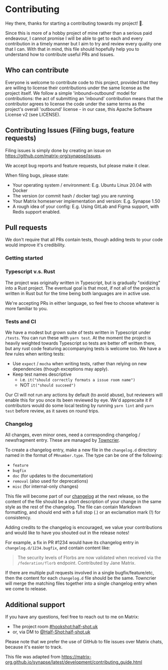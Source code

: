 # Contributing

Hey there, thanks for starting a contributing towards my project! 🎉.

Since this is more of a hobby project of mine rather than a serious paid endeavour, I cannot promise I will be able to 
get to each and every contribution in a timely manner but I aim to try and review every quality one that I can. With
that in mind, this file should hopefully help you to understand how to contribute useful PRs and Issues.

## Who can contribute

Everyone is welcome to contribute code to this project, provided that they are willing to license their contributions under the same license as the project itself.
We follow a simple 'inbound=outbound' model for contributions: the act of submitting an 'inbound' contribution means that the contributor agrees to license the code under the
same terms as the project's overall 'outbound' license - in our case, this Apache Software License v2 (see LICENSE).

## Contributing Issues (Filing bugs, feature requests)

Filing issues is simply done by creating an issue on https://github.com/matrix-org/synapse/issues.

We accept bug reports and feature requests, but please make it clear.

When filing bugs, please state:

- Your operating system / environment: E.g. Ubuntu Linux 20.04 with Docker
- The version (or commit hash / docker tag) you are running
- Your Matrix homeserver implementation and version: E.g. Synapse 1.50
- A rough idea of your config: E.g. Using GitLab and Figma support, with Redis support enabled.

## Pull requests

We don't require that all PRs contain tests, though adding tests to your code would improve it's credibility.

### Getting started

### Typescript v.s. Rust

The project was originally written in Typescript, but is gradually "oxidizing" into a Rust project. The eventual goal
is that most, if not all of the project is written in Rust but for the time being both languages are in active use.

We're accepting PRs in either language, so feel free to choose whatever is more familiar to you.

### Tests and CI

We have a modest but grown suite of tests written in Typescript under `/tests`. You can run these with
`yarn test`. At the moment the project is heavily weighted towards Typescript so tests are better off written
there, but any rust code featuring accompanying tests is welcome too. We have a few rules when writing tests:

- Use `expect` / `mocha` when writing tests, rather than relying on new dependencies (though exceptions may apply).
- Keep test names descriptive
  - i.e. `it("should correctly formats a issue room name")`
  - NOT `it("should succeed")`

Our CI will not run any actions by default (to avoid abuse), but reviewers will enable this for you once
its been reviewed by eye. We'd apprecaite it if contributors would do some local testing by running `yarn lint`
and `yarn test` before review, as it saves on round trips.

### Changelog

All changes, even minor ones, need a corresponding changelog / newsfragment
entry. These are managed by [Towncrier](https://github.com/hawkowl/towncrier).

To create a changelog entry, make a new file in the `changelog.d` directory named
in the format of `PRnumber.type`. The type can be one of the following:

* `feature`
* `bugfix`
* `doc` (for updates to the documentation)
* `removal` (also used for deprecations)
* `misc` (for internal-only changes)

This file will become part of our [changelog](
https://github.com/Half-Shot/matrix-hookshot/blob/main/CHANGELOG.md) at the next
release, so the content of the file should be a short description of your
change in the same style as the rest of the changelog. The file can contain Markdown
formatting, and should end with a full stop (.) or an exclamation mark (!) for
consistency.

Adding credits to the changelog is encouraged, we value your
contributions and would like to have you shouted out in the release notes!

For example, a fix in PR #1234 would have its changelog entry in
`changelog.d/1234.bugfix`, and contain content like:

> The security levels of Florbs are now validated when received
> via the `/federation/florb` endpoint. Contributed by Jane Matrix.

If there are multiple pull requests involved in a single bugfix/feature/etc,
then the content for each `changelog.d` file should be the same. Towncrier will
merge the matching files together into a single changelog entry when we come to
release.


## Additional support

If you have any questions, feel free to reach out to me on Matrix:
 - The project room [#hookshot:half-shot.uk](https://matrix.to/#/#hookshot:half-shot.uk)
 - or, via DM to [@Half-Shot:half-shot.uk](https://matrix.to/#/@Half-Shot:half-shot.uk)

Please note that we prefer the use of GitHub to file issues over Matrix chats, because it's easier
to track.

This file was adapted from https://matrix-org.github.io/synapse/latest/development/contributing_guide.html
